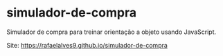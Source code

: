 # simulador-de-compra
 
Simulador de compra para treinar orientação a objeto usando JavaScript.

 Site: https://rafaelalves9.github.io/simulador-de-compra
